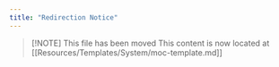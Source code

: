 ```yaml
---
title: "Redirection Notice"
---
```


> [\!NOTE] This file has been moved
> This content is now located at [[Resources/Templates/System/moc-template.md]]

